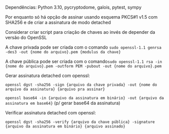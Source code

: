 Dependências: Python 3.10, pycryptodome, galois, pytest, sympy

Por enquanto só há opção de assinar usando esquema PKCS#1 v1.5 com SHA256 e de criar a assinatura de modo detached

Considerar criar script para criação de chaves ao invés de depender da versão do OpenSSL

A chave privada pode ser criada  com o comando ```sudo openssl-1.1 genrsa -des3 -out {nome do arquivo}.pem {modulus da chave}```

A chave pública pode ser criada com o comando```sudo openssl-1.1 rsa -in {nome do arquivo}.pem -outform PEM -pubout -out {nome do arquivo}.pem```

Gerar assinatura detached com openssl:

```openssl dgst -sha256 -sign {arquivo da chave privada} -out {nome do arquivo da assinatura} {arquivo pra assinar}```

```openssl base64 -in {arquivo da assinatura em binário} -out {arquivo da assinatura em base64}``` (p/ gerar base64 da assinatura)

Verificar assinatura detached com openssl:

```openssl dgst -sha256 -verify {arquivo da chave pública} -signature {arquivo da assinatura em binário} {arquivo assinado}```
